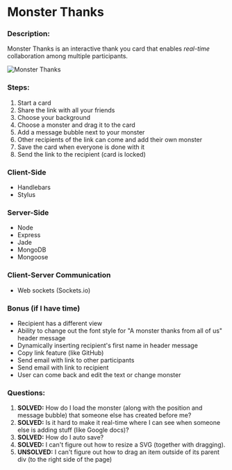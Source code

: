 # Monster Thanks

### Description:
Monster Thanks is an interactive thank you card that enables _real-time_ collaboration among multiple participants.

![Monster Thanks](https://dl.dropboxusercontent.com/u/125982/monster-thanks-screenshot.png)
### Steps:
1. Start a card
2. Share the link with all your friends
3. Choose your background
4. Choose a monster and drag it to the card
5. Add a message bubble next to your monster
6. Other recipients of the link can come and add their own monster
7. Save the card when everyone is done with it
8. Send the link to the recipient (card is locked)

### Client-Side
* Handlebars
* Stylus

### Server-Side
* Node
* Express
* Jade
* MongoDB
* Mongoose

### Client-Server Communication
* Web sockets (Sockets.io)

### Bonus (if I have time)
* Recipient has a different view
* Ability to change out the font style for "A monster thanks from all of us" header message
* Dynamically inserting recipient's first name in header message
* Copy link feature (like GitHub)
* Send email with link to other participants
* Send email with link to recipient
* User can come back and edit the text or change monster

### Questions:
1. __SOLVED:__ How do I load the monster (along with the position and message bubble) that someone else has created before me?
2. __SOLVED:__ Is it hard to make it real-time where I can see when someone else is adding stuff (like Google docs)?
3. __SOLVED:__ How do I auto save?
4. __SOLVED:__ I can't figure out how to resize a SVG (together with dragging).
5. __UNSOLVED:__ I can't figure out how to drag an item outside of its parent div (to the right side of the page)